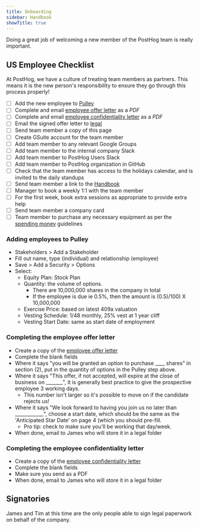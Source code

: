 ```yaml
---
title: Onboarding
sidebar: Handbook
showTitle: true
---
```


Doing a great job of welcoming a new member of the PostHog team is really important.

## US Employee Checklist

At PostHog, we have a culture of treating team members as partners. This means it is the new person's responsibility to ensure they go through this process properly!

- [ ] Add the new employee to [Pulley](https://pulley.com)
- [ ] Complete and email [employee offer letter](https://drive.google.com/drive/u/0/folders/1vDgWksBtt5cg_BZVFV2eWrD56OmZpKTQ) as a *PDF*
- [ ] Complete and email [employee confidentiality letter](https://drive.google.com/open?id=19yXodJzE8D2j-aCbNjexsCAGVF1lJfMZ) as a *PDF*
- [ ] Email the signed offer letter to [legal](mailto:legal@posthog.com)
- [ ] Send team member a copy of this page
- [ ] Create GSuite account for the team member
- [ ] Add team member to any relevant Google Groups
- [ ] Add team member to the internal company Slack
- [ ] Add team member to PostHog Users Slack
- [ ] Add team member to PostHog organization in GitHub
- [ ] Check that the team member has access to the holidays calendar, and is invited to the daily standups
- [ ] Send team member a link to the [Handbook](/handbook)
- [ ] Manager to book a weekly 1:1 with the team member
- [ ] For the first week, book extra sessions as appropriate to provide extra help
- [ ] Send team member a company card
- [ ] Team member to purchase any necessary equipment as per the [spending money](/handbook/spending-money) guidelines

### Adding employees to Pulley

* Stakeholders > Add a Stakeholder
* Fill out name, type (individual) and relationship (employee)
* Save > Add a Security > Options
* Select:
	* Equity Plan: Stock Plan
	* Quantity: the volume of options.
		* There are 10,000,000 shares in the company in total
		* If the employee is due ie 0.5%, then the amount is (0.5)/100) X 10,000,000 
	* Exercise Price: based on latest 409a valuation
	* Vesting Schedule: 1/48 monthly, 25% vest at 1 year cliff
	* Vesting Start Date: same as start date of employment

### Completing the employee offer letter

* Create a copy of the [employee offer letter](https://drive.google.com/drive/u/0/folders/1vDgWksBtt5cg_BZVFV2eWrD56OmZpKTQ)
* Complete the blank fields 
* Where it says "you will be granted an option to purchase ____ shares" in section (2), put in the quantity of options in the Pulley step above.
* Where it says "This offer, if not accepted, will expire at the close of business on _______", it is generally best practice to give the prospective employee 3 working days.
	* This number isn't larger so it's possible to move on if the candidate rejects us!
* Where it says "We look forward to having you join us no later than ____________", choose a start date, which should be the same as the 'Anticipated Star Date' on page 4 (which you should pre-fill.
	* Pro tip: check to make sure you'll be working that day/week.
* When done, email to James who will store it in a legal folder

### Completing the employee confidentiality letter

* Create a copy of the [employee confidentiality letter](https://drive.google.com/open?id=19yXodJzE8D2j-aCbNjexsCAGVF1lJfMZ)
* Complete the blank fields
* Make sure you send as a PDF
* When done, email to James who will store it in a legal folder

## Signatories

James and Tim at this time are the only people able to sign legal paperwork on behalf of the company.